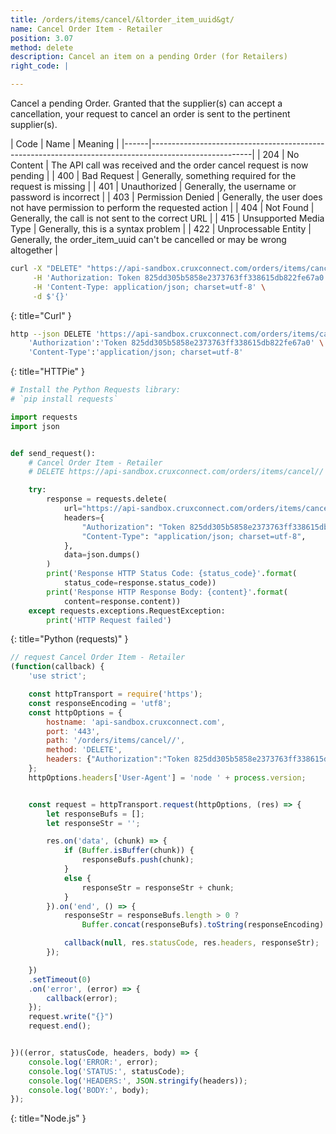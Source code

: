 ```yaml
---
title: /orders/items/cancel/&ltorder_item_uuid&gt/
name: Cancel Order Item - Retailer
position: 3.07
method: delete
description: Cancel an item on a pending Order (for Retailers)
right_code: |

---
```

Cancel a pending Order. Granted that the supplier(s) can accept a cancellation, your request to cancel an order is sent to the pertinent supplier(s).


| Code | Name                   | Meaning                                                                      |
|------|-------------------------------------------------------------------------------------------------------|
| 204  | No Content             | The API call was received and the order cancel request is now pending        |
| 400  | Bad Request            | Generally, something required for the request is missing                     |
| 401  | Unauthorized           | Generally, the username or password is incorrect                             |
| 403  | Permission Denied      | Generally, the user does not have permission to perform the requested action |
| 404  | Not Found              | Generally, the call is not sent to the correct URL                           |
| 415  | Unsupported Media Type | Generally, this is a syntax problem                                          |
| 422  | Unprocessable Entity   | Generally, the order_item_uuid can't be cancelled or may be wrong altogether |


~~~ bash
curl -X "DELETE" "https://api-sandbox.cruxconnect.com/orders/items/cancel//" \
     -H 'Authorization: Token 825dd305b5858e2373763ff338615db822fe67a0' \
     -H 'Content-Type: application/json; charset=utf-8' \
     -d $'{}'

~~~
{: title="Curl" }

~~~ bash
http --json DELETE 'https://api-sandbox.cruxconnect.com/orders/items/cancel//' \
    'Authorization':'Token 825dd305b5858e2373763ff338615db822fe67a0' \
    'Content-Type':'application/json; charset=utf-8'


~~~
{: title="HTTPie" }

~~~ python
# Install the Python Requests library:
# `pip install requests`

import requests
import json


def send_request():
    # Cancel Order Item - Retailer
    # DELETE https://api-sandbox.cruxconnect.com/orders/items/cancel//

    try:
        response = requests.delete(
            url="https://api-sandbox.cruxconnect.com/orders/items/cancel//",
            headers={
                "Authorization": "Token 825dd305b5858e2373763ff338615db822fe67a0",
                "Content-Type": "application/json; charset=utf-8",
            },
            data=json.dumps()
        )
        print('Response HTTP Status Code: {status_code}'.format(
            status_code=response.status_code))
        print('Response HTTP Response Body: {content}'.format(
            content=response.content))
    except requests.exceptions.RequestException:
        print('HTTP Request failed')

~~~
{: title="Python (requests)" }

~~~ javascript
// request Cancel Order Item - Retailer
(function(callback) {
    'use strict';

    const httpTransport = require('https');
    const responseEncoding = 'utf8';
    const httpOptions = {
        hostname: 'api-sandbox.cruxconnect.com',
        port: '443',
        path: '/orders/items/cancel//',
        method: 'DELETE',
        headers: {"Authorization":"Token 825dd305b5858e2373763ff338615db822fe67a0","Content-Type":"application/json; charset=utf-8"}
    };
    httpOptions.headers['User-Agent'] = 'node ' + process.version;


    const request = httpTransport.request(httpOptions, (res) => {
        let responseBufs = [];
        let responseStr = '';

        res.on('data', (chunk) => {
            if (Buffer.isBuffer(chunk)) {
                responseBufs.push(chunk);
            }
            else {
                responseStr = responseStr + chunk;
            }
        }).on('end', () => {
            responseStr = responseBufs.length > 0 ?
                Buffer.concat(responseBufs).toString(responseEncoding) : responseStr;

            callback(null, res.statusCode, res.headers, responseStr);
        });

    })
    .setTimeout(0)
    .on('error', (error) => {
        callback(error);
    });
    request.write("{}")
    request.end();


})((error, statusCode, headers, body) => {
    console.log('ERROR:', error);
    console.log('STATUS:', statusCode);
    console.log('HEADERS:', JSON.stringify(headers));
    console.log('BODY:', body);
});

~~~
{: title="Node.js" }
